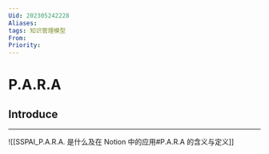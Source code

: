 ```yaml
---
Uid: 202305242228
Aliases: 
tags: 知识管理模型
From: 
Priority: 
---
```

# P.A.R.A

## Introduce
---
![[SSPAI_P.A.R.A. 是什么及在 Notion 中的应用#P.A.R.A 的含义与定义]]
